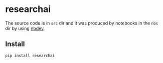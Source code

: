 # researchai

<!-- WARNING: THIS FILE WAS AUTOGENERATED! DO NOT EDIT! -->

The source code is in `src` dir and it was produced by notebooks in the
`nbs` dir by using [nbdev](https://nbdev.fast.ai/).

## Install

``` sh
pip install researchai
```
